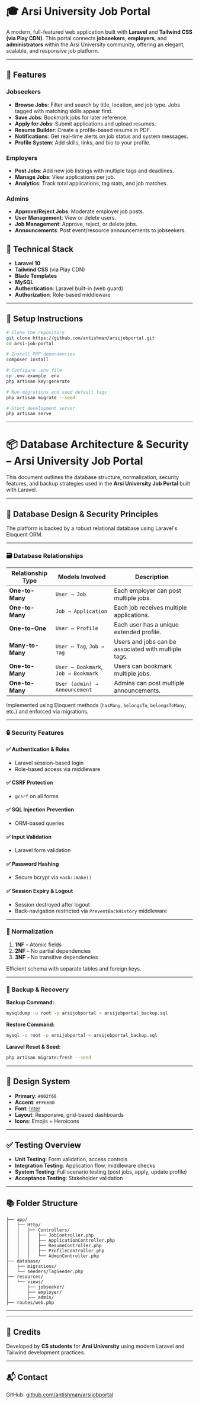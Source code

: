 # 🎓 Arsi University Job Portal

A modern, full-featured web application built with **Laravel** and **Tailwind CSS (via Play CDN)**. This portal connects **jobseekers**, **employers**, and **administrators** within the Arsi University community, offering an elegant, scalable, and responsive job platform.

---

## 🚀 Features

### Jobseekers
- **Browse Jobs**: Filter and search by title, location, and job type. Jobs tagged with matching skills appear first.
- **Save Jobs**: Bookmark jobs for later reference.
- **Apply for Jobs**: Submit applications and upload resumes.
- **Resume Builder**: Create a profile-based resume in PDF.
- **Notifications**: Get real-time alerts on job status and system messages.
- **Profile System**: Add skills, links, and bio to your profile.

### Employers
- **Post Jobs**: Add new job listings with multiple tags and deadlines.
- **Manage Jobs**: View applications per job.
- **Analytics**: Track total applications, tag stats, and job matches.

### Admins
- **Approve/Reject Jobs**: Moderate employer job posts.
- **User Management**: View or delete users.
- **Job Management**: Approve, reject, or delete jobs.
- **Announcements**: Post event/resource announcements to jobseekers.

## 🧱 Technical Stack

- **Laravel 10**
- **Tailwind CSS** (via Play CDN)
- **Blade Templates**
- **MySQL**
- **Authentication**: Laravel built-in (web guard)
- **Authorization**: Role-based middleware

---
## 🧰 Setup Instructions

```bash
# Clone the repository
git clone https://github.com/antishman/arsijobportal.git
cd arsi-job-portal

# Install PHP dependencies
composer install

# Configure .env file
cp .env.example .env
php artisan key:generate

# Run migrations and seed default tags
php artisan migrate --seed

# Start development server
php artisan serve
```

---

# 📦 Database Architecture & Security – Arsi University Job Portal

This document outlines the database structure, normalization, security features, and backup strategies used in the **Arsi University Job Portal** built with Laravel.

---

## 🔐 Database Design & Security Principles

The platform is backed by a robust relational database using Laravel's Eloquent ORM.

---

### 🗃️ Database Relationships

| Relationship Type  | Models Involved                       | Description |
|--------------------|----------------------------------------|-------------|
| **One-to-Many**    | `User → Job`                           | Each employer can post multiple jobs. |
| **One-to-Many**    | `Job → Application`                    | Each job receives multiple applications. |
| **One-to-One**     | `User → Profile`                       | Each user has a unique extended profile. |
| **Many-to-Many**   | `User ↔ Tag`, `Job ↔ Tag`              | Users and jobs can be associated with multiple tags. |
| **One-to-Many**    | `User → Bookmark`, `Job → Bookmark`    | Users can bookmark multiple jobs. |
| **One-to-Many**    | `User (admin) → Announcement`          | Admins can post multiple announcements. |

Implemented using Eloquent methods (`hasMany`, `belongsTo`, `belongsToMany`, etc.) and enforced via migrations.

---


### 🔒 Security Features

#### ✅ Authentication & Roles
- Laravel session-based login
- Role-based access via middleware

#### ✅ CSRF Protection
- `@csrf` on all forms

#### ✅ SQL Injection Prevention
- ORM-based queries

#### ✅ Input Validation
- Laravel form validation

#### ✅ Password Hashing
- Secure bcrypt via `Hash::make()`

#### ✅ Session Expiry & Logout
- Session destroyed after logout
- Back-navigation restricted via `PreventBackHistory` middleware

---
### 📐 Normalization

1. **1NF** – Atomic fields
2. **2NF** – No partial dependencies
3. **3NF** – No transitive dependencies

Efficient schema with separate tables and foreign keys.

---

### 💾 Backup & Recovery

**Backup Command:**
```bash
mysqldump -u root -p arsijobportal > arsijobportal_backup.sql
```

**Restore Command:**
```bash
mysql -u root -p arsijobportal < arsijobportal_backup.sql
```

**Laravel Reset & Seed:**
```bash
php artisan migrate:fresh --seed
```

---
## 🎨 Design System

- **Primary**: `#002f66`
- **Accent**: `#FF6600`
- **Font**: [Inter](https://fonts.google.com/specimen/Inter)
- **Layout**: Responsive, grid-based dashboards
- **Icons**: Emojis + Heroicons

---

## ✅ Testing Overview

- **Unit Testing**: Form validation, access controls
- **Integration Testing**: Application flow, middleware checks
- **System Testing**: Full scenario testing (post jobs, apply, update profile)
- **Acceptance Testing**: Stakeholder validation

---

## 📚 Folder Structure

```
├── app/
│   ├── Http/
│   │   ├── Controllers/
│   │   │   ├── JobController.php
│   │   │   ├── ApplicationController.php
│   │   │   ├── ResumeController.php
│   │   │   ├── ProfileController.php
│   │   │   └── AdminController.php
├── database/
│   ├── migrations/
│   └── seeders/TagSeeder.php
├── resources/
│   └── views/
│       ├── jobseeker/
│       ├── employer/
│       ├── admin/
├── routes/web.php
```

---
---

## 🙌 Credits

Developed by **CS students** for **Arsi University** using modern Laravel and Tailwind development practices.

---

## 📬 Contact

GitHub: [github.com/antishman/arsijobportal](https://github.com/antishman/arsijobportal)


